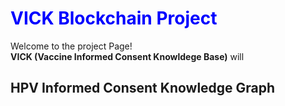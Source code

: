 <!DOCTYPE html>
<html>
  <head>
  </head>
  <body>
  <style>
    h1{
      color: blue;
      }
  </style>
    <h1>VICK Blockchain Project</h1>
    <div id="Introduction">
      <p>Welcome to the project Page! <br /> <strong>VICK (Vaccine Informed Consent Knowldege Base)</strong> will 
      </p>
    </div>
    <h2>HPV Informed Consent Knowledge Graph</h2>
  </body>
</html>
